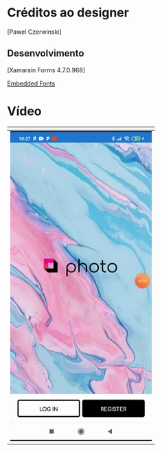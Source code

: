 # Créditos ao designer 

[Pawel Czerwinski]

## Desenvolvimento

[Xamarain Forms 4.7.0.968]

[Embedded Fonts](https://devblogs.microsoft.com/xamarin/embedded-fonts-xamarin-forms/)

# Vídeo

<table>
  <thead>
    <th></th>
  </thead>
  <tbody>
    <tr>
      <td><img src="https://github.com/kainaalmeida/PhotoDemo/blob/master/video/demo.gif"/></td>
    </tr>
  </tbody>
 </table>
